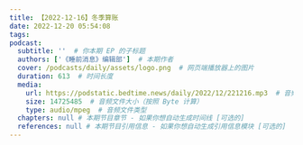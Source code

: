 ```yaml
---
title: 【2022-12-16】冬季算账
date: 2022-12-20 05:54:08
tags:
podcast:
  subtitle: ''  # 你本期 EP 的子标题
  authors: ['《睡前消息》编辑部']  # 本期作者
  cover: /podcasts/daily/assets/logo.png  # 网页端播放器上的图片
  duration: 613  # 时间长度
  media:
    url: https://podstatic.bedtime.news/daily/2022/12/221216.mp3  # 音频文件
    size: 14725485  # 音频文件大小（按照 Byte 计算）
    type: audio/mpeg  # 音频文件类型
  chapters: null # 本期节目章节 - 如果你想自动生成时间线 [可选的]
  references: null # 本期节目引用信息 - 如果你想自动生成引用信息模块 [可选的]
---
```

